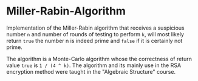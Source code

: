 # Miller-Rabin-Algorithm
Implementation of the Miller-Rabin algorithm that receives a suspicious number ```n``` and number of rounds of testing to perform ```k```, will most likely return ```true``` the number n is indeed prime and ```false``` if it is certainly not prime.

The algorithm is a Monte-Carlo algorithm whose the correctness of return value ```true``` is ```1 / (4 ^ k)```. The algorithm and its mainly use in the RSA encryption method were taught in the "Algebraic Structure" course.
